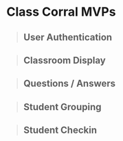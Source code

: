 # Class Corral MVPs

> ## User Authentication

> ## Classroom Display

> ## Questions / Answers

> ## Student Grouping

> ## Student Checkin
